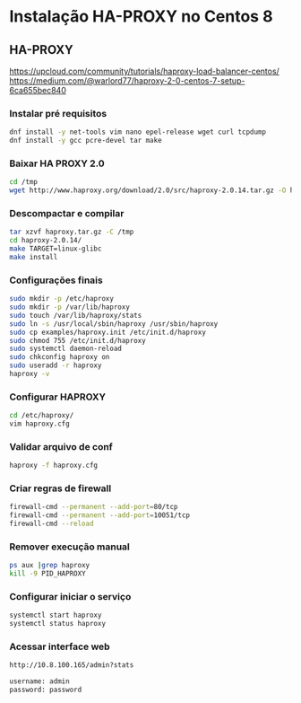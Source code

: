 # Instalação HA-PROXY no Centos 8

## HA-PROXY

https://upcloud.com/community/tutorials/haproxy-load-balancer-centos/
https://medium.com/@warlord77/haproxy-2-0-centos-7-setup-6ca655bec840

### Instalar pré requisitos

```bash
dnf install -y net-tools vim nano epel-release wget curl tcpdump
dnf install -y gcc pcre-devel tar make
```


### Baixar HA PROXY 2.0

```bash
cd /tmp
wget http://www.haproxy.org/download/2.0/src/haproxy-2.0.14.tar.gz -O haproxy.tar.gz
```

### Descompactar e compilar

```bash
tar xzvf haproxy.tar.gz -C /tmp
cd haproxy-2.0.14/
make TARGET=linux-glibc
make install
```

### Configurações finais

```bash
sudo mkdir -p /etc/haproxy
sudo mkdir -p /var/lib/haproxy 
sudo touch /var/lib/haproxy/stats
sudo ln -s /usr/local/sbin/haproxy /usr/sbin/haproxy
sudo cp examples/haproxy.init /etc/init.d/haproxy
sudo chmod 755 /etc/init.d/haproxy
sudo systemctl daemon-reload
sudo chkconfig haproxy on
sudo useradd -r haproxy
haproxy -v
```

### Configurar HAPROXY
```bash
cd /etc/haproxy/
vim haproxy.cfg
```

### Validar arquivo de conf

```bash
haproxy -f haproxy.cfg
```

### Criar regras de firewall

```bash
firewall-cmd --permanent --add-port=80/tcp
firewall-cmd --permanent --add-port=10051/tcp
firewall-cmd --reload
```

### Remover execução manual

```bash
ps aux |grep haproxy
kill -9 PID_HAPROXY
```

### Configurar iniciar o serviço

```bash
systemctl start haproxy
systemctl status haproxy
```

### Acessar interface web

```bash
http://10.8.100.165/admin?stats

username: admin
password: password
```

